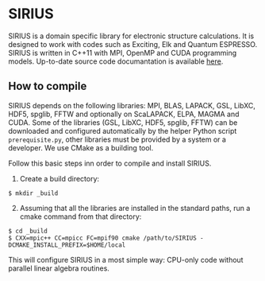 SIRIUS
======
SIRIUS is a domain specific library for electronic structure calculations. It is designed to work with codes such as Exciting, Elk and Quantum ESPRESSO. SIRIUS is written in C++11 with MPI, OpenMP and CUDA programming models. Up-to-date source code documantation is available [here](https://electronic-structure.github.io/SIRIUS-doc/).

## How to compile
SIRIUS depends on the following libraries: MPI, BLAS, LAPACK, GSL, LibXC, HDF5, spglib, FFTW and optionally on ScaLAPACK, ELPA, MAGMA and CUDA. Some of the libraries (GSL, LibXC, HDF5, spglib, FFTW) can be downloaded and configured automatically by the helper Python script `prerequisite.py`, other libraries must be provided by a system or a developer. We use CMake as a building tool. 

Follow this basic steps inn order to compile and install SIRIUS.

1. Create a build directory:
```console
$ mkdir _build
```

2. Assuming that all the libraries are installed in the standard paths, run a cmake command from that directory:
```console
$ cd _build
$ CXX=mpic++ CC=mpicc FC=mpif90 cmake /path/to/SIRIUS -DCMAKE_INSTALL_PREFIX=$HOME/local
```

This will configure SIRIUS in a most simple way: CPU-only code without parallel linear algebra routines.
